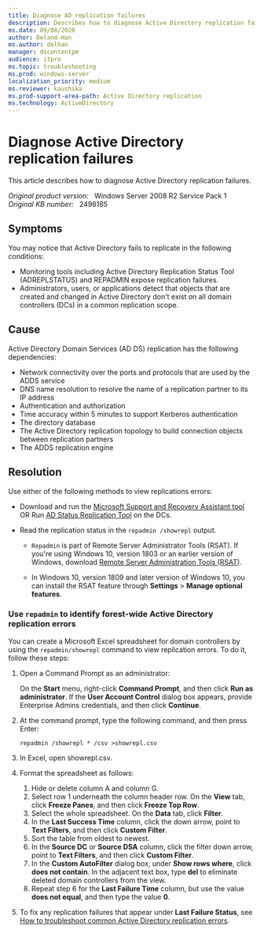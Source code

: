 ```yaml
---
title: Diagnose AD replication failures
description: Describes how to diagnose Active Directory replication failures.
ms.date: 09/08/2020
author: Deland-Han
ms.author: delhan
manager: dscontentpm
audience: itpro
ms.topic: troubleshooting
ms.prod: windows-server
localization_priority: medium
ms.reviewer: kaushika
ms.prod-support-area-path: Active Directory replication
ms.technology: ActiveDirectory
---
```

# Diagnose Active Directory replication failures

This article describes how to diagnose Active Directory replication failures.

_Original product version:_ &nbsp; Windows Server 2008 R2 Service Pack 1  
_Original KB number:_ &nbsp; 2498185

## Symptoms

You may notice that Active Directory fails to replicate in the following conditions:

- Monitoring tools including Active Directory Replication Status Tool (ADREPLSTATUS) and REPADMIN expose replication failures.
- Administrators, users, or applications detect that objects that are created and changed in Active Directory don't exist on all domain controllers (DCs) in a common replication scope.

## Cause

Active Directory Domain Services (AD DS) replication has the following dependencies:

- Network connectivity over the ports and protocols that are used by the ADDS service
- DNS name resolution to resolve the name of a replication partner to its IP address
- Authentication and authorization
- Time accuracy within 5 minutes to support Kerberos authentication
- The directory database
- The Active Directory replication topology to build connection objects between replication partners
- The ADDS replication engine

## Resolution

Use either of the following methods to view replications errors:

- Download and run the [Microsoft Support and Recovery Assistant tool](https://aka.ms/sara-adreplication) OR Run [AD Status Replication Tool](https://www.microsoft.com/download/details.aspx?id=30005) on the DCs.
- Read the replication status in the `repadmin /showrepl` output.

  - `Repadmin` is part of Remote Server Administrator Tools (RSAT). If you're using Windows 10, version 1803 or an earlier version of Windows, download [Remote Server Administration Tools (RSAT)](https://www.microsoft.com/download/details.aspx?id=45520).
  
  - In Windows 10, version 1809 and later version of Windows 10, you can install the RSAT feature through **Settings** > **Manage optional features**.

### Use `repadmin` to identify forest-wide Active Directory replication errors

You can create a Microsoft Excel spreadsheet for domain controllers by using the `repadmin/showrepl` command to view replication errors. To do it, follow these steps:

1. Open a Command Prompt as an administrator:

    On the **Start** menu, right-click **Command Prompt**, and then click **Run as administrator**. If the **User Account Control** dialog box appears, provide Enterprise Admins credentials, and then click **Continue**.

2. At the command prompt, type the following command, and then press Enter:

    ```console
    repadmin /showrepl * /csv >showrepl.csv
    ```

3. In Excel, open showrepl.csv.

4. Format the spreadsheet as follows:

   1. Hide or delete column A and column G.
   2. Select row 1 underneath the column header row. On the **View** tab, click **Freeze Panes**, and then click **Freeze Top Row**.
   3. Select the whole spreadsheet. On the **Data** tab, click **Filter**.
   4. In the **Last Success Time** column, click the down arrow, point to **Text Filters**, and then click **Custom Filter**.
   5. Sort the table from oldest to newest.
   6. In the **Source DC** or **Source DSA** column, click the filter down arrow, point to **Text Filters**, and then click **Custom Filter**.
   7. In the **Custom AutoFilter** dialog box, under **Show rows where**, click **does not contain**. In the adjacent text box, type **del** to eliminate deleted domain controllers from the view.
   8. Repeat step 6 for the **Last Failure Time** column, but use the value **does not equal**, and then type the value **0**.

5. To fix any replication failures that appear under **Last Failure Status**, see [How to troubleshoot common Active Directory replication errors](https://support.microsoft.com/help/3108513/how-to-troubleshoot-common-active-directory-replication-errors).

